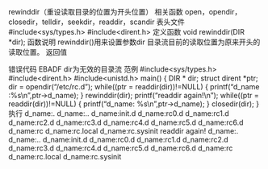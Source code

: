 rewinddir（重设读取目录的位置为开头位置）
相关函数
open，opendir，closedir，telldir，seekdir，readdir，scandir
表头文件
#include<sys/types.h>
#include<dirent.h>
定义函数
void rewinddir(DIR *dir);
函数说明
rewinddir()用来设置参数dir 目录流目前的读取位置为原来开头的读取位置。
返回值

错误代码
EBADF dir为无效的目录流
范例
#include<sys/types.h>
#include<dirent.h>
#include<unistd.h>
main()
{
DIR * dir;
struct dirent *ptr;
dir = opendir(“/etc/rc.d”);
while((ptr = readdir(dir))!=NULL)
{
printf(“d_name :%s\n”,ptr->d_name);
}
rewinddir(dir);
printf(“readdir again!\n”);
while((ptr = readdir(dir))!=NULL)
{
printf(“d_name: %s\n”,ptr->d_name);
}
closedir(dir);
}
执行
d_name:.
d_name:..
d_name:init.d
d_name:rc0.d
d_name:rc1.d
d_name:rc2.d
d_name:rc3.d
d_name:rc4.d
d_name:rc5.d
d_name:rc6.d
d_name:rc
d_name:rc.local
d_name:rc.sysinit
readdir again!
d_name:.
d_name:..
d_name:init.d
d_name:rc0.d
d_name:rc1.d
d_name:rc2.d
d_name:rc3.d
d_name:rc4.d
d_name:rc5.d
d_name:rc6.d
d_name:rc
d_name:rc.local
d_name:rc.sysinit
